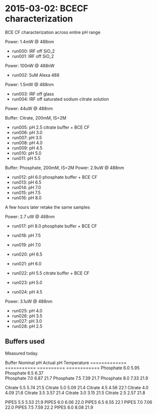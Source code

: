 # 2015-03-02: BCECF characterization

BCE CF characterization across entire pH range

Power: 1.4mW @ 488nm

 * run000: IRF off SiO_2
 * run001: IRF off SiO_2

Power: 100nW @ 488nW

 * run002: 5uM Alexa 488

Power: 1.5mW @ 488nm

 * run003: IRF off glass
 * run004: IRF off saturated sodium citrate solution

Power: 44uW @ 488nm

Buffer: Citrate, 200mM, IS=2M

 * run005: pH 2.5 citrate buffer + BCE CF
 * run006: pH 3.0
 * run007: pH 3.5
 * run008: pH 4.0
 * run009: pH 4.5
 * run010: pH 5.0
 * run011: pH 5.5

Buffer: Phosphate, 200mM, IS=2M
Power: 2.9uW @ 488nm

 * run012: pH 6.0 phosphate buffer + BCE CF
 * run013: pH 6.5
 * run014: pH 7.0
 * run015: pH 7.5
 * run016: pH 8.0

A few hours later retake the same samples

Power: 2.7 uW @ 488nm

 * run017: pH 8.0 phosphate buffer + BCE CF
 * run018: pH 7.5
 * run019: pH 7.0
 * run020: pH 6.5
 * run021: pH 6.0

 * run022: pH 5.5 citrate buffer + BCE CF
 * run023: pH 5.0
 * run024: pH 4.5

Power: 3.1uW @ 488nm

 * run025: pH 4.0
 * run026: pH 3.5
 * run027: pH 3.0
 * run028: pH 2.5
 

## Buffers used

Measured today.

Buffer              Nominal pH        Actual pH       Temperature
=============       ===========       ==========      ============
Phosphate           6.0               5.95            
Phosphate           6.5               6.37            
Phosphate           7.0               6.87            21.7
Phosphate           7.5               7.39            21.7
Phosphate           8.0               7.33            21.9

Citrate             5.5               5.74            21.5
Citrate             5.0               5.09            21.4
Citrate             4.5               4.56            22.1
Citrate             4.0               4.09            21.6
Citrate             3.5               3.57            21.4
Citrate             3.0               3.15            21.5
Citrate             2.5               2.57            21.8

PIPES               5.5               5.53            21.9
PIPES               6.0               6.06            22.0
PIPES               6.5               6.55            22.1
PIPES               7.0               7.06            22.0
PIPES               7.5               7.59            22.2
PIPES               8.0               8.08            21.9
